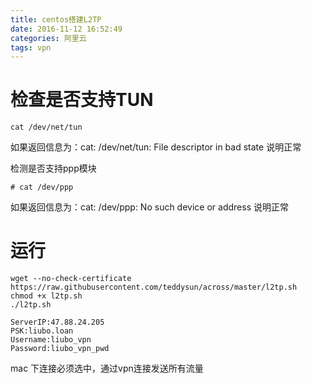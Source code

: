 ```yaml
---
title: centos搭建L2TP
date: 2016-11-12 16:52:49
categories: 阿里云
tags: vpn
---
```

# 检查是否支持TUN
```
cat /dev/net/tun
```
如果返回信息为：cat: /dev/net/tun: File descriptor in bad state 说明正常

检测是否支持ppp模块

<!--more-->
```
# cat /dev/ppp
```
如果返回信息为：cat: /dev/ppp: No such device or address 说明正常

# 运行
```
wget --no-check-certificate https://raw.githubusercontent.com/teddysun/across/master/l2tp.sh
chmod +x l2tp.sh
./l2tp.sh

```

```
ServerIP:47.88.24.205
PSK:liubo.loan
Username:liubo_vpn
Password:liubo_vpn_pwd
```

mac 下连接必须选中，通过vpn连接发送所有流量

